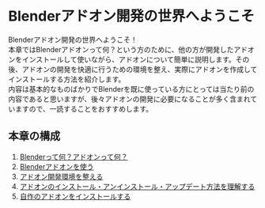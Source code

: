 <div id="ch_title_img_1"></div>

<div id="ch_title_text"></div>

# Blenderアドオン開発の世界へようこそ

<div id="ch_body"></div>

Blenderアドオン開発の世界へようこそ！  
本章ではBlenderアドオンって何？という方のために、他の方が開発したアドオンをインストールして使いながら、アドオンについて簡単に説明します。その後、アドオンの開発を快適に行うための環境を整え、実際にアドオンを作成してインストールする方法を紹介します。  
内容は基本的なものばかりでBlenderを既に使っている方にとっては当たり前の内容であると思いますが、後々アドオンの開発に必要になることが多く含まれていますので、一読することをおすすめします。

<div id="space_chapter_before_toc"></div>


<div id="ch_toc_title"></div>

## 本章の構成

<div id="ch_toc"></div>

1. [Blenderって何？アドオンって何？](01_What_is_Blender_What_is_Add-on.md)
2. [Blenderアドオンを使う](02_Use_Blender_Add-on.md)
3. [アドオン開発環境を整える](03_Prepare_Add-on_development_environment.md)
4. [アドオンのインストール・アンインストール・アップデート方法を理解する](04_Understand_Install_Uninstall_Update_Add-on.md)
5. [自作のアドオンをインストールする](05_Install_own_Add-on.md)


<div id="space_chapter_1"></div>
